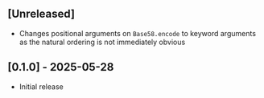 ## [Unreleased]

- Changes positional arguments on `Base58.encode` to keyword arguments as the
  natural ordering is not immediately obvious

## [0.1.0] - 2025-05-28

- Initial release
